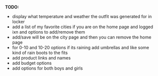 **TODO:**
- display what temperature and weather the outfit was generated for in locker
-   add a list of my favorite cities if you are on the home page and logged ixn and options to add/remove them
-   add/save will be on the city page and then you can remove the home page
-   for 0-10 and 10-20 options if its raining add umbrellas and like some kind of rain boots to the fits
-   add product links and names
-   add budget options
-   add options for both boys and girls
